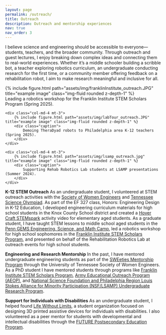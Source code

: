 ```yaml
---
layout: page
permalink: /outreach/
title: Outreach
description: Outreach and mentorship experiences
nav: true
nav_order: 3
---
```


I believe science and engineering should be accessible to everyone—students, teachers, and the broader community. Through outreach and guest lectures, I enjoy breaking down complex ideas and connecting them to real-world experiences. Whether it’s a middle schooler building a scribble bot, a teacher exploring robotics curriculum, an undergraduate conducting research for the first time, or a community member offering feedback on a rehabilitation robot, I aim to make research meaningful and inclusive for all.

<div class="row text-center">
    <div class="col-md-4 mt-3">
        {% include figure.html path="assets/img/franklinInstitute_outreach.JPG" title="example image" class="img-fluid rounded z-depth-1" %}
        <div class="caption">
            Leading a robotics workshop for the Franklin Institute STEM Scholars Program (Spring 2025).
        </div>
    </div>

    <div class="col-md-4 mt-3">
        {% include figure.html path="assets/img/labTour_outreach.JPG" title="example image" class="img-fluid rounded z-depth-1" %}
        <div class="caption">
            Demoing TheraDyad robots to Philadelphia area K-12 teachers (Spring 2025).
        </div>
    </div>

    <div class="col-md-4 mt-3">
        {% include figure.html path="assets/img/lsamp_outreach.jpg" title="example image" class="img-fluid rounded z-depth-1" %}
        <div class="caption">
            Supporting Rehab Robotics Lab students at LSAMP presentations (Summer 2024).
        </div>
    </div>
</div>

**K-12 STEM Outreach**
As an undergraduate student, I volunteered at STEM outreach activities with the <a href="https://utk.swe.org/outreach-volunteering/">Society of Women Engineers</a> and <a href="https://tnscioly.utk.edu/">Tennessee Science Olympiad</a>. As part of the EF 327 class, Honors: Engineering Design in K-12 Education, I developed engineering curriculum materials for high school students in the Knox County School district and created a <a href="https://sites.google.com/vols.utk.edu/easttnstemhub/resources-for-families-and-teachers/stem-sparks#h.qhoy47bivb6y">Hover Craft STEMspark</a> activity video for elementary aged students. As a graduate student, I have taught STEM lessons to middle school aged students in the <a href="https://gems.seas.upenn.edu/">Penn GEMS Engineering, Science, and Math Camp</a>, led a robotics workshop for high school sophomores in the <a href="https://fi.edu/en/science-and-education/stem-scholars">Franklin Institute STEM Scholars Program</a>, and presented on behalf of the Rehabilitation Robotics Lab at outreach events for high school students. 

**Engineering and Research Mentorship**
In the past, I have mentored undergraduate engineering students as part of the <a href="https://utk.swe.org/sweeties-mentorship-program/">SWEeties Mentorship Program</a> through the University of Tennessee Society of Women Engineers. As a PhD student I have mentored students through programs like <a href="https://fi.edu/en/science-and-education/stem-scholars">Franklin Institute STEM Scholars Program</a>, <a href="https://www.grasp.upenn.edu/news/grasp-lab-welcomes-summer22-aeop-apprenticeship-students/">Army Educational Outreach Program (AEOP)</a>, and <a href="https://diversity.seas.upenn.edu/summer-research-program/">National Science Foundation and Philadelphia Region Louis Stokes Alliance for Minority Participation (NSF/LSAMP) Undergraduate Research Program</a>.

**Support for Individuals with Disabilities**
As an undergraduate student, I helped found <a href="https://mabe.utk.edu/at-crossroads-of-engineering-and-disability-student-innovation-thrives/">Life Without Limits</a>, a student organization focused on designing 3D printed assistive devices for individuals with disabilities. I also volunteered as a peer mentor for students with developmental and intellectual disabilities through the <a href="https://futureut.utk.edu/">FUTURE Postsecondary Education Program</a>.

